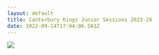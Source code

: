 ```yaml
---
layout: default
title: Canterbury Kings Junior Sessions 2023-24
date: 2022-09-14T17:04:06.583Z
---
```

![](/images/uploads/junior-badminton-24.jpg)